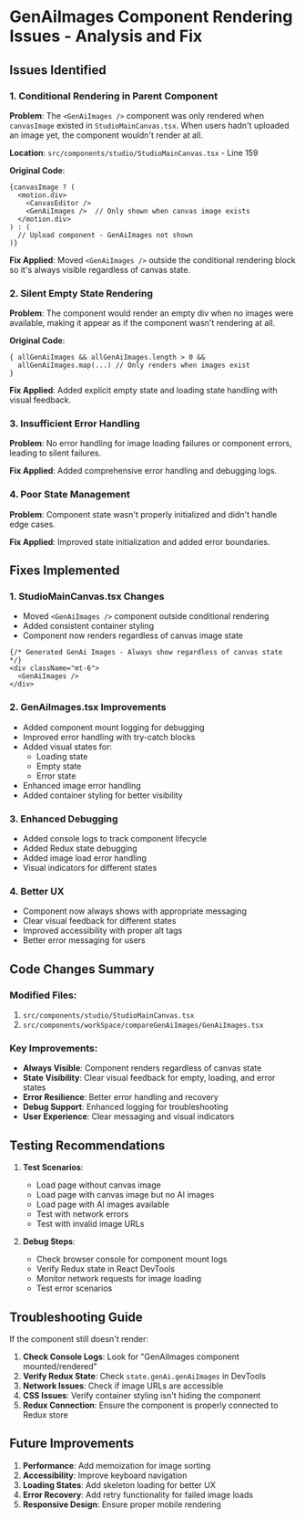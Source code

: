 # GenAiImages Component Rendering Issues - Analysis and Fix

## Issues Identified

### 1. **Conditional Rendering in Parent Component**
**Problem**: The `<GenAiImages />` component was only rendered when `canvasImage` existed in `StudioMainCanvas.tsx`. When users hadn't uploaded an image yet, the component wouldn't render at all.

**Location**: `src/components/studio/StudioMainCanvas.tsx` - Line 159

**Original Code**:
```tsx
{canvasImage ? (
  <motion.div>
    <CanvasEditor />
    <GenAiImages />  // Only shown when canvas image exists
  </motion.div>
) : (
  // Upload component - GenAiImages not shown
)}
```

**Fix Applied**: Moved `<GenAiImages />` outside the conditional rendering block so it's always visible regardless of canvas state.

### 2. **Silent Empty State Rendering**
**Problem**: The component would render an empty div when no images were available, making it appear as if the component wasn't rendering at all.

**Original Code**:
```tsx
{ allGenAiImages && allGenAiImages.length > 0 &&
  allGenAiImages.map(...) // Only renders when images exist
}
```

**Fix Applied**: Added explicit empty state and loading state handling with visual feedback.

### 3. **Insufficient Error Handling**
**Problem**: No error handling for image loading failures or component errors, leading to silent failures.

**Fix Applied**: Added comprehensive error handling and debugging logs.

### 4. **Poor State Management**
**Problem**: Component state wasn't properly initialized and didn't handle edge cases.

**Fix Applied**: Improved state initialization and added error boundaries.

## Fixes Implemented

### 1. **StudioMainCanvas.tsx Changes**
- Moved `<GenAiImages />` component outside conditional rendering
- Added consistent container styling
- Component now renders regardless of canvas image state

```tsx
{/* Generated GenAi Images - Always show regardless of canvas state */}
<div className="mt-6">
  <GenAiImages />
</div>
```

### 2. **GenAiImages.tsx Improvements**
- Added component mount logging for debugging
- Improved error handling with try-catch blocks
- Added visual states for:
  - Loading state
  - Empty state
  - Error state
- Enhanced image error handling
- Added container styling for better visibility

### 3. **Enhanced Debugging**
- Added console logs to track component lifecycle
- Added Redux state debugging
- Added image load error handling
- Visual indicators for different states

### 4. **Better UX**
- Component now always shows with appropriate messaging
- Clear visual feedback for different states
- Improved accessibility with proper alt tags
- Better error messaging for users

## Code Changes Summary

### Modified Files:
1. `src/components/studio/StudioMainCanvas.tsx`
2. `src/components/workSpace/compareGenAiImages/GenAiImages.tsx`

### Key Improvements:
- **Always Visible**: Component renders regardless of canvas state
- **State Visibility**: Clear visual feedback for empty, loading, and error states
- **Error Resilience**: Better error handling and recovery
- **Debug Support**: Enhanced logging for troubleshooting
- **User Experience**: Clear messaging and visual indicators

## Testing Recommendations

1. **Test Scenarios**:
   - Load page without canvas image
   - Load page with canvas image but no AI images
   - Load page with AI images available
   - Test with network errors
   - Test with invalid image URLs

2. **Debug Steps**:
   - Check browser console for component mount logs
   - Verify Redux state in React DevTools
   - Monitor network requests for image loading
   - Test error scenarios

## Troubleshooting Guide

If the component still doesn't render:

1. **Check Console Logs**: Look for "GenAiImages component mounted/rendered"
2. **Verify Redux State**: Check `state.genAi.genAiImages` in DevTools
3. **Network Issues**: Check if image URLs are accessible
4. **CSS Issues**: Verify container styling isn't hiding the component
5. **Redux Connection**: Ensure the component is properly connected to Redux store

## Future Improvements

1. **Performance**: Add memoization for image sorting
2. **Accessibility**: Improve keyboard navigation
3. **Loading States**: Add skeleton loading for better UX
4. **Error Recovery**: Add retry functionality for failed image loads
5. **Responsive Design**: Ensure proper mobile rendering
